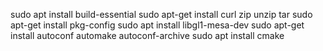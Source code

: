 
sudo apt install build-essential
sudo apt-get install curl zip unzip tar
sudo apt-get install pkg-config
sudo apt install libgl1-mesa-dev
sudo apt-get install autoconf automake autoconf-archive
sudo apt install cmake